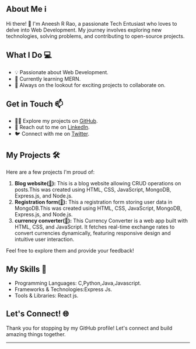 ## About Me ℹ️

Hi there! 👋 I'm Aneesh R Rao, a passionate Tech Entusiast who loves to delve into Web Development. My journey involves exploring new technologies, solving problems, and contributing to open-source projects.

## What I Do 💻

- 💡 Passionate about Web Development.
- 🌱 Currently learning MERN.
- 🚀 Always on the lookout for exciting projects to collaborate on.

## Get in Touch 📫

- 👨‍💻 Explore my projects on [GitHub](https://github.com/Aneesh35).
- 📧 Reach out to me on [LinkedIn](https://www.linkedin.com/in/aneesh-r-rao-5737971a9?utm_source=share&utm_campaign=share_via&utm_content=profile&utm_medium=android_app).
- 🐦 Connect with me on [Twitter](https://x.com/Rao_Aneesh243?t=YniPfd0uCpLru-P76ePS2g&s=09).

## My Projects 🛠️

Here are a few projects I'm proud of:

1. **Blog website([🔗](https://github.com/Aneesh35/Registration-form-and-Blog-website.git)):** This is a blog website allowing CRUD operations on posts.This was created using HTML, CSS, JavaScript, MongoDB, Express.js, and Node.js.
2. **Registration form([🔗](https://github.com/Aneesh35/Registration-form-and-Blog-website.git)):**  This a registration form storing user data in MongoDB.This was created using HTML, CSS, JavaScript, MongoDB, Express.js, and Node.js.
3. **currency converter([🔗](https://github.com/Aneesh35/currency-converter.git)):** This Currency Converter is a web app built with HTML, CSS, and JavaScript. It fetches real-time exchange rates to convert currencies dynamically, featuring responsive design and intuitive user interaction.

Feel free to explore them and provide your feedback!

## My Skills 💼

- Programming Languages: C,Python,Java,Javascript.
- Frameworks & Technologies:Express Js.
- Tools & Libraries: React js.

## Let's Connect! 🌐

Thank you for stopping by my GitHub profile! Let's connect and build amazing things together.

---
